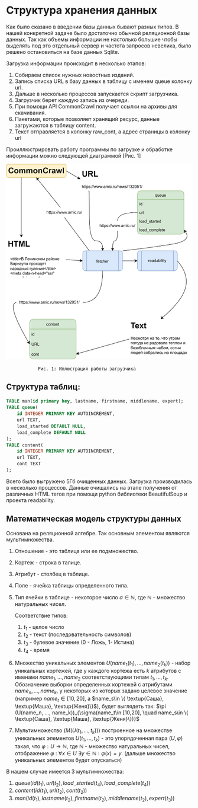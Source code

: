 # Структура хранения данных
Как было сказано в введении базы данных бывают разных типов. В нашей конкретной задаче было достаточно обычной реляционной базы данных. Так как объемы информации не настолько большие чтобы выделять под это отдельный сервер и частота запросов невелика, было решено остановиться на базе данных Sqlite.

Загрузка информации происходит в несколько этапов:

1. Собираем список нужных новостных изданий.
1. Запись списка URL в базу данных в таблицу с именем queue колонку url.
1. Дальше в несколько процессов запускается скрипт загрузчика.
1. Загрузчик берет каждую запись из очереди.
1. При помощи API CommonCrawl получает ссылки на архивы для скачивания.
1. Пакетами, которые позволяет хранящий ресурс, данные загружаются в таблицу content.
1. Текст отправляется в колонку raw_cont, а адрес страницы в колонку url

Проиллюстрировать работу программы по загрузке и обработке информации можно следующей диаграммой [Рис. 1]



![Caption](diagrams/Content_filling.png)

                Рис. 1: Иллюстрация работы загрузчика


## Структура таблиц:
```SQL 
TABLE man(id primary key, lastname, firstname, middlename, expert);
TABLE queue(
    id INTEGER PRIMARY KEY AUTOINCREMENT,
    url TEXT,
    load_started DEFAULT NULL,
    load_complete DEFAULT NULL
);
TABLE content(
    id INTEGER PRIMARY KEY AUTOINCREMENT,
    url TEXT,
    cont TEXT
);
```

Всего было выгружено 5Гб очищенных данных. Загрузка производилась в несколько процессов. Данные очищались на этапе получения от различных HTML тегов при помощи python библиотеки BeautifulSoup и проекта readability.

## Математическая модель структуры данных
Основана на реляционной алгебре. Так основным элементом являются мультимножества.

1. Отношение - это таблица или ее подмножество.

1. Кортеж - строка в талице.

1. Атрибут - столбец в таблице.

1. Поле - ячейка таблицы определенного типа.

1. Тип ячейки в таблице - некоторое число $a \in \mathbb{N}$, где $\mathbb{N}$ - множество натуральных чисел. 
    
    Соответствие типов:
    1. $t_1$ - целое число
    1. $t_2$ - текст (последовательность символов)
    1. $t_3$ - булевое значение (0 - Ложь, 1- Истина)
    1. $t_4$ - время


1. Множество уникальных элементов $U(name_1(t_1), ..., name_2(t_k))$ - набор уникальных кортежей, где у каждого кортежа есть $k$ атрибутов с именами $name_1,..., name_2$ соответствующими типам $t_1, ..., t_k$. Обозначение выборки определенных кортежей с атрибутами $name_n, ..., name_k$, у некоторых из которых задано целевое значение (например $name_t\in [10,20]$, a $name_s\in \{ \textup{Саша}, \textup{Маша}, \textup{Женя}\}$), будет выглядеть так: $\pi (U(name_n, ..., name_k))_{\sigma(name_t\in [10,20], \quad name_s\in \{ \textup{Саша}, \textup{Маша}, \textup{Женя}\})}$

1. Мультимножество ($M(U(t_1, ..., t_k))$) построенное на множестве уникальных элементов $U(t_1, ..., t_k)$ - это упорядоченная пара $(U, \varphi)$ такая, что
$\varphi: U \rightarrow \mathbb{N}$, где $\mathbb{N}$ - множество натуральных чисел, отображение $\varphi$ : $\forall x \in U$  $\exists y \in \mathbb{N}: \varphi(x) = y$. (дальше множество уникальных элементов будет опускаться)


В нашем случае имеется 3 мультимножества: 
1. $queue(id(t_1), url(t_2), load\texttt{\_}started(t_4), load\texttt{\_}complete(t_4))$
1. $content(id(t_1), url(t_2), cont(t_2))$
1. $man(id(t_1), lastname(t_2), firstname(t_2), middlename(t_2), expert(t_3))$

